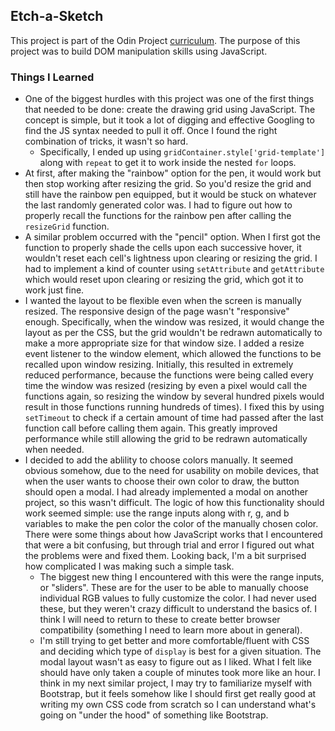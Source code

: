## Etch-a-Sketch  

This project is part of the Odin Project [curriculum](https://www.theodinproject.com/courses/web-development-101/lessons/etch-a-sketch-project). The purpose of this project was to build DOM manipulation skills using JavaScript.

### Things I Learned

- One of the biggest hurdles with this project was one of the first things that needed to be done: create the drawing grid using JavaScript. The concept is simple, but it took a lot of digging and effective Googling to find the JS syntax needed to pull it off. Once I found the right combination of tricks, it wasn't so hard.
  - Specifically, I ended up using <code>gridContainer.style['grid-template']</code> along with <code>repeat</code> to get it to work inside the nested <code>for</code> loops.
- At first, after making the "rainbow" option for the pen, it would work but then stop working after resizing the grid. So you'd resize the grid and still have the rainbow pen equipped, but it would be stuck on whatever the last randomly generated color was. I had to figure out how to properly recall the functions for the rainbow pen after calling the <code>resizeGrid</code> function. 
- A similar problem occurred with the "pencil" option. When I first got the function to properly shade the cells upon each successive hover, it wouldn't reset each cell's lightness upon clearing or resizing the grid. I had to implement a kind of counter using <code>setAttribute</code> and <code>getAttribute</code> which would reset upon clearing or resizing the grid, which got it to work just fine.
- I wanted the layout to be flexible even when the screen is manually resized. The responsive design of the page wasn't "responsive" enough. Specifically, when the window was resized, it would change the layout as per the CSS, but the grid wouldn't be redrawn automatically to make a more appropriate size for that window size. I added a resize event listener to the window element, which allowed the functions to be recalled upon window resizing. Initially, this resulted in extremely reduced performance, because the functions were being called every time the window was resized (resizing by even a pixel would call the functions again, so resizing the window by several hundred pixels would result in those functions running hundreds of times). I fixed this by using <code>setTimeout</code> to check if a certain amount of time had passed after the last function call before calling them again. This greatly improved performance while still allowing the grid to be redrawn automatically when needed.
- I decided to add the ablility to choose colors manually. It seemed obvious somehow, due to the need for usability on mobile devices, that when the user wants to choose their own color to draw, the button should open a modal. I had already implemented a modal on another project, so this wasn't difficult. The logic of how this functionality should work seemed simple: use the range inputs along with r, g, and b variables to make the pen color the color of the manually chosen color. There were some things about how JavaScript works that I encountered that were a bit confusing, but through trial and error I figured out what the problems were and fixed them. Looking back, I'm a bit surprised how complicated I was making such a simple task.
  - The biggest new thing I encountered with this were the range inputs, or "sliders". These are for the user to be able to manually choose individual RGB values to fully customize the color. I had never used these, but they weren't crazy difficult to understand the basics of. I think I will need to return to these to create better browser compatibility (something I need to learn more about in general).
  - I'm still trying to get better and more comfortable/fluent with CSS and deciding which type of <code>display</code> is best for a given situation. The modal layout wasn't as easy to figure out as I liked. What I felt like should have only taken a couple of minutes took more like an hour. I think in my next similar project, I may try to familiarize myself with Bootstrap, but it feels somehow like I should first get really good at writing my own CSS code from scratch so I can understand what's going on "under the hood" of something like Bootstrap.